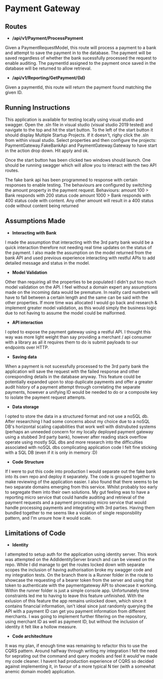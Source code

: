 # Payment Gateway

## Routes

- **/api/v1/Payment/ProcessPayment**

Given a PaymentRequestModel, this route will process a payment to a bank and attempt to save the payment in to the database. The payment will be saved regardless of whether the bank sucessfully processed the request to enable auditing. The paymentId assigned to the payment once saved in the database will be returned to allow retrieval.



- **/api/v1/Reporting/GetPayment/{Id}**

Given a paymentId, this route will return the payment found matching the given ID.



## Running Instructions
This application is available for testing locally using visual studio and swagger. Open the .sln file in visual studio (visual studio 2019 tested) and navigate to the top and hit the start button. To the left of the start button it should display Multiple Startup Projects. If it doesn't, righy click the .sln from within visual studio. Select properties and then configure the projects: PaymentGateway.FakeBankApi and PaymentGateway.Gateway to have start in the action drop down. Hit apply and ok.

Once the start button has been clicked two windows should launch. One should be running swagger which will allow you to interact with the two API routes.

The fake bank api has been programmed to response with certain responses to enable testing. The behaviours are configured by switching the amount property in the payment request.
Behaviours:
amount 100 > Bank responds with 200 status code
amount 1000 > Bank responds with 400 status code with content.
Any other amount will result in a 400 status code without content being returned


## Assumptions Made

- **Interacting with Bank**

I made the assumption that interacting with the 3rd party bank would be a quick interaction therefore not needing real time updates on the status of the payment. I also made the assumption on the model returned from the bank API and used previous experience interacting with restful APIs to add detailed message and status in the model.

- **Model Validation**

Other than requiring all the properties to be populated I didn't put too much model validation on the API. I feel without a domain expert any assumptions made on the incoming data would be premature. In reality card numbers will have to fall between a certain length and the same can be said with the other properties. If more time was allocated I would go back and research & implement greater model validation, as this would simply the business logic due to not having to assume the model could be malformed.

- **API interaction**

I opted to expose the payment gateway using a restful API. I thought this way was more light weight than say providing a merchant / api consumer with a library as all it requires them to do is submit payloads to our endpoints over HTTP. 

- **Saving data**

When a payment is not sucessfully processed to the 3rd party bank the application will save the request with the failed response and other coresponding details in the database anyway. This feature could be potentially expanded upon to stop duplicate payments and offer a greater audit history of a payment attempt through correlating the separate payments, however a unifying ID would be needed to do or a composite key to isolate the payment request attempts.

- **Data storage**

I opted to store the data in a structured format and not use a noSQL db. After researching I had some concerns about my choice due to a noSQL DB's horizontal scaling capabilities that work well with distrubuted systems (perhaps an unneeded concern for my locally deployed payment gateway using a stubbed 3rd party bank), however after reading stack overflow operate using mostly SQL dbs and more research into the difficulties associated with noSQL dbs complicating application code I felt fine sticking with a SQL DB (even if it is only in memory :D)

- **Code Structure**

If I were to put this code into production I would separate out the fake bank into its own repo and deploy it separately. The code is grouped together to make reviewing of the application easier. I also found that there seems to be two separate domains emerging from this service. Whilst probably too early to segregate them into their own solutions. My gut feeling was to have a reporting micro service that could handle auditing and retrieval of the payment requests and a payment processing micro service that would handle processing payments and integrating with 3rd parties. Having them bundled together to me seems like a violation of single responsbility pattern, and I'm unsure how it would scale.

## Limitations of Code

- **Identity**

I attempted to setup auth for the application using identity server. This work was attempted on the AddIdentityServer branch and can be viewed on the repo. While I did manage to get the routes locked down with separate scopes the inclusion of having authorisation broke my swagger code and my integration tests. On the branch there is a Runner folder in the route to showcase the requesting of a bearer token from the server and using that token to authenticate with the paymentgateway API to showcase it working. Within the runner folder is just a simple console app. Unfortunately time constraints led me to having to leave this feature unfinished. With the exlusion of this feature the app remains unlocked down, which since it contains financial information, isn't ideal since just randomly querying the API with a payment ID can get you payment information from different merchants. I was going to implement further filtering on the repository, using merchant ID as well as payment ID, but without the inclusion of identity it felt like a hollow measure.

- **Code architechture**

It was my plan, if enough time was remaining to refactor this to use the CQRS pattern. Around halfway through writing my integration I felt the need for seprating out the command and query models and feel it would've made my code cleaner. I havent had production experience of CQRS so decided against implementing it, in favour of a more typical N tier (with a somewhat anemic domain model) application.



